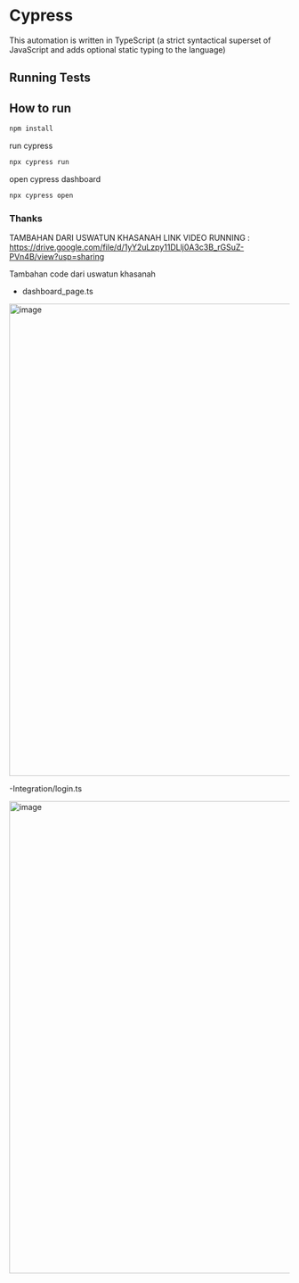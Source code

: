 # Cypress
This automation is written in TypeScript (a strict syntactical superset of JavaScript and adds optional static typing to the language)

## Running Tests

## How to run

```bash
npm install
```

run cypress
```bash
npx cypress run
```

open cypress dashboard
```bash
npx cypress open
```

### Thanks



TAMBAHAN DARI USWATUN KHASANAH 
LINK VIDEO RUNNING :  https://drive.google.com/file/d/1yY2uLzpy11DLlj0A3c3B_rGSuZ-PVn4B/view?usp=sharing

Tambahan code dari uswatun khasanah
- dashboard_page.ts

<img width="847" alt="image" src="https://user-images.githubusercontent.com/60866591/220294820-e8934370-c91e-4a9b-b3f6-044f270d4ec1.png">


-Integration/login.ts

<img width="847" alt="image" src="https://user-images.githubusercontent.com/60866591/220294939-658a51a5-9ab4-400a-8cfc-754230fbfbd2.png">
